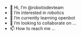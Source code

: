 - 👋 Hi, I’m @robotixdevteam
- 👀 I’m interested in robotics
- 🌱 I’m currently learning openbot
- 💞️ I’m looking to collaborate on ...
- 📫 How to reach me ...

<!---
robotixdevteam/robotixdevteam is a ✨ special ✨ repository because its `README.md` (this file) appears on your GitHub profile.
You can click the Preview link to take a look at your changes.
--->
